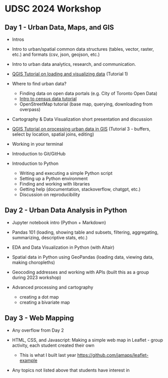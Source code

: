 # UDSC 2024 Workshop

## Day 1 - Urban Data, Maps, and GIS

- Intros

- Intro to urban/spatial common data structures (tables, vector, raster, etc.) and formats (csv, json, geojson, etc.)

- Intro to urban data analytics, research, and communication.

- [QGIS Tutorial on loading and visualizing data](https://schoolofcities.github.io/mapping-workshops-2023/qgis-intro) (Tutorial 1)
    
- Where to find urban data?
    - Finding data on open data portals (e.g. City of Toronto Open Data)
    - [Intro to census data tutorial](https://schoolofcities.github.io/mapping-workshops-2023/mapping-census-data)
    - OpenStreetMap tutorial (base map, querying, downloading from overpass)
    
- Cartography & Data Visualization short presentation and discussion
    
- [QGIS Tutorial on processing urban data in GIS](https://schoolofcities.github.io/mapping-workshops-2023/qgis-intro) (Tutorial 3 - buffers, select by location, spatial joins, editing)

- Working in your terminal

- Introduction to Git/GitHub

- Introduction to Python
    - Writing and executing a simple Python script
    - Setting up a Python environment
    - Finding and working with libraries
    - Getting help (documentation, stackoverflow, chatgpt, etc.)
    - Discussion on reproducibility


## Day 2 - Urban Data Analysis in Python

- Jupyter notebook intro (Python + Markdown)

- Pandas 101 (loading, showing table and subsets, filtering, aggregating, summarizing, descriptive stats, etc.)

- EDA and Data Visualization in Python (with Altair)

- Spatial data in Python using GeoPandas (loading data, viewing data, making choropleths)

- Geocoding addresses and working with APIs (built this as a group during 2023 workshop)

- Advanced processing and cartography
  - creating a dot map
  - creating a bivariate map



## Day 3 - Web Mapping

- Any overflow from Day 2

- HTML, CSS, and Javascript: Making a simple web map in Leaflet - group activity, each student created their own 
  - This is what I built last year https://github.com/jamaps/leaflet-example
 
- Any topics not listed above that students have interest in
